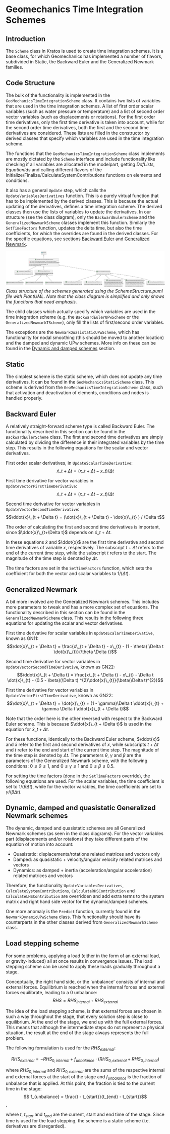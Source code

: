 # Geomechanics Time Integration Schemes

## Introduction

The `Scheme` class in Kratos is used to create time integration schemes. It is a base class, for which Geomechanics
has implemented a number of flavors, subdivided in Static, the Backward Euler and the Generalized Newmark families.

## Code Structure

The bulk of the functionality is implemented in the `GeoMechanicsTimeIntegrationScheme` class. It contains two lists of
variables that are used in the time integration schemes. A list of first order scalar variables (such as water pressure
or temperature) and a list of second order vector variables (such as displacements or rotations). For the first order
time derivatives, only the first time derivative is taken into account, while for the second order time derivatives,
both the first and the second time derivatives are considered. These lists are filled in the constructor by derived
classes that specify which variables are used in the time integration scheme.

The functions that the `GeoMechanicsTimeIntegrationScheme` class implements are mostly dictated by the `Scheme`
interface and include functionality like checking if all variables are allocated in the modelpart, getting _DofLists,
EquationIds_ and calling different flavors of the Initialize/Finalize/CalculateSystemContributions functions on elements
and conditions.

It also has a general `Update` step, which calls the `UpdateVariablesDerivatives` function. This is a purely virtual
function that has to be implemented by the derived classes. This is because the actual updating of the derivatives,
defines a time integration scheme. The derived classes then use the lists of variables to update the derivatives. In our
structure (see the class diagram), only the `BackwardEulerScheme` and the `GeneralizedNewmarkScheme` classes implement
this function. Similarly the `SetTimeFactors` function, updates the delta time, but also the time coefficients, for
which the overrides are found in the derived classes. For the specific equations, see
sections [Backward Euler](#backward-euler) and [Generalized Newmark](#generalized-newmark).

![SchemeStructure.svg](SchemeStructure.svg)
_Class structure of the schemes generated using the SchemeStructure.puml file with PlantUML. Note that the class diagram
is simplified and only shows the functions that need emphasis._

The child classes which actually specify which variables are used in the time integration scheme (e.g.
the `BackwardEulerUPwScheme` or the `GeneralizedNewmarkTScheme`), only fill the lists of first/second order variables.

The exceptions are the `NewmarkQuasistaticUPwScheme`, which has functionality for nodal smoothing (this should be moved
to another location) and the damped and dynamic UPw schemes. More info on these can be found in
the [Dynamic and damped schemes](#dynamic-and-damped-schemes) section.

## Static

The simplest scheme is the static scheme, which does not update any time derivatives. It can be found in the
`GeoMechanicsStaticScheme` class. This scheme is derived from the `GeoMechanicsTimeIntegrationScheme` class, such that 
activation and deactivation of elements, conditions and nodes is handled properly.

## Backward Euler

A relatively straight-forward scheme type is called Backward Euler. The functionality described in this section can be 
found in the `BackwardEulerScheme` class. The first and second time derivatives are simply calculated by dividing the
difference in their integrated variables by the time step. This results in the following equations for the scalar and
vector derivatives.

First order scalar derivatives, in `UpdateScalarTimeDerivative`:
$$\dot{x}\_{t + \Delta t} = (x\_{t + \Delta t} - x\_{t} ) / \Delta t$$

First time derivative for vector variables in `UpdateVectorFirstTimeDerivative`:
$$\dot{x}\_{t + \Delta t} = (x\_{t + \Delta t} - x\_{t} ) / \Delta t$$

Second time derivative for vector variables in `UpdateVectorSecondTimeDerivative`:
$$\ddot{x}\_{t + \Delta t} = (\dot{x}\_{t + \Delta t} - \dot{x}\_{t} ) / \Delta t$$

The order of calculating the first and second time derivatives is important, since $\ddot{x}\_{t+\Delta t}$ depends on
$\dot{x}\_{t + \Delta t}$.

In these equations $\dot{x}$ and $\ddot{x}$ are the first time derivative and second time derivatives of variable $x$,
respectively. The subscript $t + \Delta t$ refers to the end of the current time step, while the subscript $t$ refers to
the start. The magnitude of the time step is denoted by $\Delta t$.

The time factors are set in the `SetTimeFactors` function, which sets the coefficient for both the vector and scalar
variables to $1/(\Delta t)$.

## Generalized Newmark

A bit more involved are the Generalized Newmark schemes. This includes more parameters to tweak and has a more complex
set of equations. The functionality described in this section can be found in the `GeneralizedNewmarkScheme` class. This
results in the following three equations for updating the scalar and vector derivatives.

First time derivative for scalar variables in `UpdateScalarTimeDerivative`, known as GN11:
$$\dot{x}\_{t + \Delta t} = \frac{x\_{t + \Delta t} - x\_{t} - (1 - \theta) \Delta t \dot{x}\_{t}}{\theta \Delta t}$$

Second time derivative for vector variables in `UpdateVectorSecondTimeDerivative`, known as GN22:
$$\ddot{x}\_{t + \Delta t} = \frac{x\_{t + \Delta t} - x\_{t} - \Delta t \dot{x}\_{t} - (0.5 - \beta)(\Delta t)
^{2}\ddot{x}\_{t}}{\beta(\Delta t)^{2}}$$

First time derivative for vector variables in `UpdateVectorFirstTimeDerivative`, known as GN22:
$$\dot{x}\_{t + \Delta t} = \dot{x}\_{t} + (1 - \gamma)\Delta t \ddot{x}\_{t} + \gamma \Delta t \ddot{x}\_{t + \Delta
t}$$

Note that the order here is the other reversed with respect to the Backward Euler scheme. This is because
$\ddot{x}\_{t + \Delta t}$ is used in the equation for $\dot{x}\_{t + \Delta t}$.

For these functions, identically to the Backward Euler scheme, $\ddot{x}$ and $\dot{x}$ refer to the first and second
derivatives of $x$, while subscripts $t + \Delta t$ and $t$ refer to the end and start of the current time step. The
magnitude of the time step is denoted by $\Delta t$. The parameters $\theta$, $\gamma$ and $\beta$ are the parameters of
the Generalized Newmark scheme, with the following conditions: $0\le\theta\le 1$, and $0\le\gamma\le 1$ and
$0\le\beta\le 0.5$.

For setting the time factors (done in the `SetTimeFactors` override), the following equations are used. For the scalar
variables, the time coefficient is set to $1/(\theta\Delta t)$, while for the vector variables, the time coefficients
are set to $\gamma / (\beta \Delta t)$.

## Dynamic, damped and quasistatic Generalized Newmark schemes

The dynamic, damped and quasistatic schemes are all Generalized Newmark schemes (as seen in the class diagrams). For the
vector variables part (displacements and/or rotations) they take different parts of the equation of motion into account:
- Quasistatic: displacements/rotations related matrices and vectors only
- Damped: as quasistatic + velocity/angular velocity related matrices and vectors
- Dynamics: as damped + inertia (acceleration/angular acceleration) related matrices and vectors

Therefore, the functionality `UpdateVariablesDerivatives`, `CalculateSystemContributions`, `CalculateRHSContribution`
and `CalculateLHSContribution` are overridden and add extra terms to the system matrix and right hand side vector for
the dynamic/damped schemes.

One more anomaly is the `Predict` function, currently found in the `NewmarkDynamicUPwScheme` class. This functionality
should have its counterparts in the other classes derived from `GeneralizedNewmarkScheme` class.


## Load stepping scheme


For some problems, applying a load (either in the form of an external load, or gravity-induced) all at once results in convergence issues. The load stepping scheme can be used to apply these loads gradually throughout a stage. 

Conceptually, the right hand side, or the 'unbalance' consists of internal and external forces. Equilibrium is reached when the internal forces and external forces equilibrate, leading to a 0 unbalance:
$$RHS = RHS_{internal} + RHS_{external}$$

The idea of the load stepping scheme, is that external forces are chosen in such a way throughout the stage, that every solution step is close to equilibrium. At the end of the stage, we end up with the full external forces. This means that although the intermediate steps do not represent a physical situation, the result at the end of the stage always represents the full problem.

The following formulation is used for the $RHS_{external}$:

$$RHS_{external} = -RHS_{0, internal} + f_{unbalance} \cdot (RHS_{0, external} + RHS_{0, internal})$$

where $RHS_{0,internal}$ and $RHS_{0,external}$ are the sums of the respective internal and external forces at the start of the stage and $f_{unbalance}$ is the fraction of unbalance that is applied. At this point, the fraction is tied to the current time in the stage:
$$ f_{unbalance} = \frac{t - t_{start}}{t_{end} - t_{start}}$$,

where $t$, $t_{start}$ and $t_{end}$ are the current, start and end time of the stage. Since time is used for the load stepping, the scheme is a static scheme (i.e. derivatives are disregarded).
